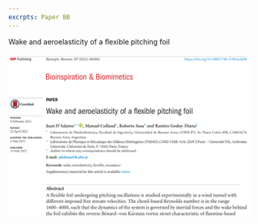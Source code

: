 ```yaml
---
excrpts: Paper BB
---
```



Wake and aeroelasticity of a ﬂexible pitching foil

<img width="480" height="320" src='../assets/images/paper_bb.jpg'/>
